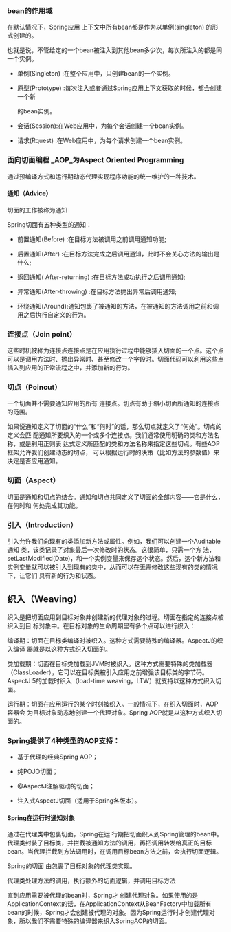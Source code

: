 ### bean的作用域

在默认情况下，Spring应用 上下文中所有bean都是作为以单例\(singleton\) 的形式创建的。

也就是说，不管给定的一个bean被注入到其他bean多少次，每次所注入的都是同一个实例。

* 单例\(Singleton\) :在整个应用中，只创建bean的一个实例。

* 原型\(Prototype\) :每次注入或者通过Spring应用上下文获取的时候，都会创建一个新

  的bean实例。

* 会话\(Session\):在Web应用中，为每个会话创建一个bean实例。

* 请求\(Rquest\) :在Web应用中，为每个请求创建一个bean实例。

### 面向切面编程 _AOP_为Aspect Oriented Programming

通过预编译方式和运行期动态代理实现程序功能的统一维护的一种技术。

#### 通知（Advice）

切面的工作被称为通知

Spring切面有五种类型的通知：

* 前置通知\(Before\) :在目标方法被调用之前调用通知功能;

* 后置通知\(After\) :在目标方法完成之后调用通知，此时不会关心方法的输出是什么;

* 返回通知\( After-returning\) :在目标方法成功执行之后调用通知;

* 异常通知\(After-throwing\) :在目标方法抛出异常后调用通知;

* 环绕通知\(Around\):通知包裹了被通知的方法，在被通知的方法调用之前和调用之后执行自定义的行为。

### 连接点（Join point）

这些时机被称为连接点连接点是在应用执行过程中能够插入切面的一个点。这个点可以是调用方法时、抛出异常时、甚至修改一个字段时。切面代码可以利用这些点插入到应用的正常流程之中，并添加新的行为。

### 切点（Poincut）

一个切面并不需要通知应用的所有连接点。切点有助于缩小切面所通知的连接点的范围。

如果说通知定义了切面的“什么”和“何时”的话，那么切点就定义了“何处”。切点的定义会匹配通知所要织入的一个或多个连接点。我们通常使用明确的类和方法名称，或是利用正则表达式定义所匹配的类和方法名称来指定这些切点。有些AOP框架允许我们创建动态的切点，可以根据运行时的决策（比如方法的参数值）来决定是否应用通知。

### 切面（Aspect）

切面是通知和切点的结合。通知和切点共同定义了切面的全部内容——它是什么，在何时和何处完成其功能。

### 引入（Introduction）

引入允许我们向现有的类添加新方法或属性。例如，我们可以创建一个Auditable通知类，该类记录了对象最后一次修改时的状态。这很简单，只需一个方法，setLastModified\(Date\)，和一个实例变量来保存这个状态。然后，这个新方法和实例变量就可以被引入到现有的类中，从而可以在无需修改这些现有的类的情况下，让它们具有新的行为和状态。

## 织入（Weaving）

织入是把切面应用到目标对象并创建新的代理对象的过程。切面在指定的连接点被织入到目标对象中。在目标对象的生命周期里有多个点可以进行织入：

编译期：切面在目标类编译时被织入。这种方式需要特殊的编译器。AspectJ的织入编译器就是以这种方式织入切面的。

类加载期：切面在目标类加载到JVM时被织入。这种方式需要特殊的类加载器（ClassLoader），它可以在目标类被引入应用之前增强该目标类的字节码。AspectJ5的加载时织入（load-time weaving，LTW）就支持以这种方式织入切面。

运行期：切面在应用运行的某个时刻被织入。一般情况下，在织入切面时，AOP容器会为目标对象动态地创建一个代理对象。Spring AOP就是以这种方式织入切面的。

### Spring提供了4种类型的AOP支持：

* 基于代理的经典Spring AOP；

* 纯POJO切面；

* @AspectJ注解驱动的切面；

* 注入式AspectJ切面（适用于Spring各版本）。

#### Spring在运行时通知对象

通过在代理类中包裏切面，Spring在运 行期把切面织入到Spring管理的bean中。代理类封装了目标类，并拦截被通知方法的调用，再把调用转发给真正的目标bean。当代理拦截到方法调用时，在调用目标bean方法之前，会执行切面逻辑。

Spring的切面 由包裹了目标对象的代理类实现。

代理类处理方法的调用，执行额外的切面逻辑，并调用目标方法

直到应用需要被代理的bean时，Spring才 创建代理对象。如果使用的是ApplicationContext的话，在ApplicationContext从BeanFactory中加载所有bean的时候，Spring才会创建被代理的对象。因为Spring运行时才创建代理对象，所以我们不需要特殊的编译器来织入SpringAOP的切面。



